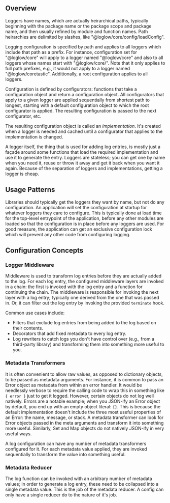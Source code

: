 ## Overview

Loggers have names, which are actually heirarchical paths, typically beginning with the package name or the package
scope and package name, and then usually refined by module and function names. Path heirarchies are delimited by
slashes, like "@loglow/core/config/loadConfig".

Logging configuration is specified by path and applies to all loggers which include that path as a prefix. For instance,
configuration set for "@loglow/core" will apply to a logger named "@loglow/core" and also to all loggers whose names start
with "@loglow/core/". Note that it only applies to full path prefixes, e.g., it would not apply to a logger named
"@loglow/coretastic". Additionally, a root configuration applies to all loggers.

Configuration is defined by configurators: functions that take a configuration object and return a configuration object.
All configurators that apply to a given logger are applied sequentially from shortest path to longest, starting with a
default configuration object to which the root configurator is applied. The resulting configuration is passed to the next
configurator, etc.

The resulting configuration object is called an _implementation_. It's created when a logger is needed and cached until
a configurator that applies to the implementation is changed.

A logger itself, the thing that is used for adding log entries, is mostly just a façade around some functions that load
the required implementation and use it to generate the entry. Loggers are stateless; you can get one by name when you need it,
reuse or throw it away and get it back when you want it again. Because of the separation of loggers and implementations,
getting a logger is cheap.

## Usage Patterns

Libraries should typically get the loggers they want by name, but not do any configuration. An application will set the configuration
at startup for whatever loggers they care to configure. This is typically done at load time for the top-level entrypoint of the
application, before any other modules are loaded so that the configuration is in place before any loggers are used. For good measure,
the application can get an exclusive configuration lock which will prevent any other code from configuring logging.

## Configuration Concepts

### Logger Middleware

Middleware is used to transform log entries before they are actually added to the log. For each log entry, the configured
middleware layers are invoked in a chain: the first is invoked with the log entry and a function for continuing the chain.
The middleware is responsible for invoking the next layer with a log entry; typically one derived from the one that was passed
in. Or, it can filter out the log entry by invoking the provided `terminate` hook.

Common use cases include:

-   Filters that exclude log entries from being added to the log based on their contents.
-   Decorators that add fixed metadata to every log entry.
-   Log rewriters to catch logs you don't have control over (e.g., from a third-party library) and transforming them into
    something more useful to you.

### Metadata Transformers

It is often convenient to allow raw values, as opposed to dictionary objects, to be passed as metadata arguments. For instance,
it is common to pass an Error object as metadata from within an error handler. It would be needlessly verbose to require the
calling code to wrap this in something like `{ error }` just to get it logged. However, certain objects do not log well natively.
Errors are a notable example; when you JSON-ify an Error object by default, you end up with an empty object literal: `{}`. This
is because the default implementation doesn't include the three most useful properties of an Error: the name, message, or stack.
A metadata transformer can look for Error objects passed in the meta arguments and transform it into something more useful.
Similarly, Set and Map objects do not natively JSON-ify in very useful ways.

A log configuration can have any number of metadata transformers configured for it. For each metadata value applied, they are invoked
sequentially to transform the value into something useful.

### Metadata Reducer

The log function can be invoked with an arbitrary number of metadata values; in order to generate a log entry, these need to
be collapsed into a single metadata value. This is the job of the metadata reducer. A config can only have a single reducer do to the
nature of it's job.
